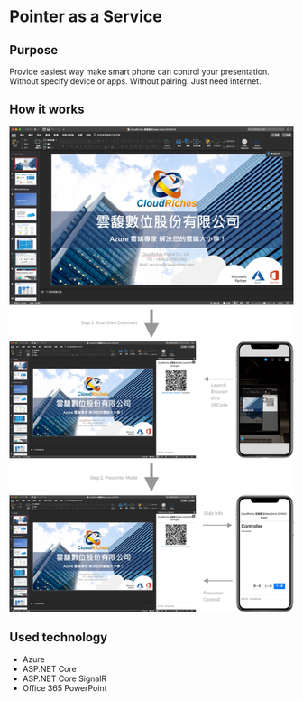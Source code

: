 # Pointer as a Service

## Purpose

Provide easiest way make smart phone can control your presentation. Without specify device or apps. Without pairing. Just need internet.

## How it works

![使用流程](./images/flow.jpg)

## Used technology

- Azure
- ASP.NET Core
- ASP.NET Core SignalR
- Office 365 PowerPoint 

